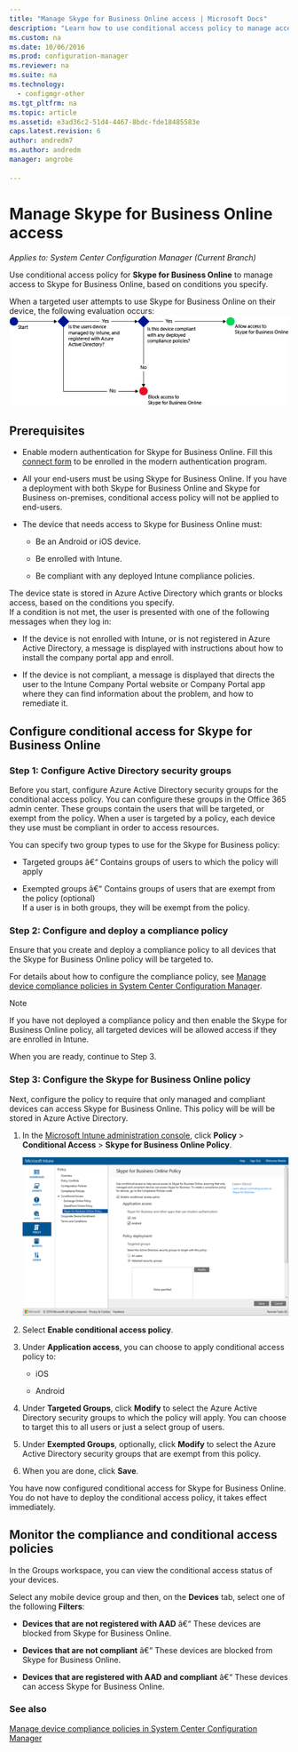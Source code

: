 ```yaml
---
title: "Manage Skype for Business Online access | Microsoft Docs"
description: "Learn how to use conditional access policy to manage access to Skype for Business Online."
ms.custom: na
ms.date: 10/06/2016
ms.prod: configuration-manager
ms.reviewer: na
ms.suite: na
ms.technology:
  - configmgr-other
ms.tgt_pltfrm: na
ms.topic: article
ms.assetid: e3ad36c2-51d4-4467-8bdc-fde18485583e
caps.latest.revision: 6
author: andredm7
ms.author: andredm
manager: angrobe

---
```

# Manage Skype for Business Online access

*Applies to: System Center Configuration Manager (Current Branch)*


Use conditional access policy for  **Skype for Business Online** to manage access to Skype for Business Online, based on conditions you specify.  


 When a targeted user attempts to use Skype for Business Online on their device, the following evaluation occurs:![ConditionalAccess&#95;SFBFlow](..//media/ConditionalAccess_SFBFlow.png)  

## Prerequisites  

-   Enable modern authentication for Skype for Business Online. Fill this [connect form](https://connect.microsoft.com/office/Survey/NominationSurvey.aspx?SurveyID=17299&ProgramID=8715) to be enrolled in the modern authentication program.  

-   All your end-users must be using Skype for Business Online. If you have a deployment with both Skype for Business Online and Skype for Business on-premises, conditional access policy will not be applied to end-users.  

-   The device that needs access to Skype for Business Online must:  

    -   Be an Android or iOS device.  

    -   Be enrolled with Intune.  

    -   Be compliant with any deployed Intune compliance policies.  

 The device state is stored in Azure Active Directory which grants or blocks access, based on the conditions you specify.  
If a condition is not met, the user is presented with one of the following messages when they log in:  

-   If the device is not enrolled with Intune, or is not registered in Azure Active Directory, a message is displayed with instructions about how to install the company portal app and enroll.  

-   If the device is not compliant, a message is displayed that directs the user to the Intune Company Portal website or Company Portal app where they can find information about the problem, and how to remediate it.  

## Configure conditional access for Skype for Business Online  

### Step 1: Configure Active Directory security groups  
 Before you start, configure Azure Active Directory security groups for the conditional access policy. You can configure these groups in the Office 365 admin center. These groups contain the users that will be targeted, or exempt from the policy. When a user is targeted by a policy, each device they use must be compliant in order to access resources.  

 You can specify two group types to use for the Skype for Business policy:  

-   Targeted groups â€“ Contains groups of users to which the policy will apply  

-   Exempted groups â€“ Contains groups of users that are exempt from the policy (optional)  
    If a user is in both groups, they will be exempt from the policy.  

### Step 2: Configure and deploy a compliance policy  
 Ensure that you create and deploy a compliance policy to all devices that the Skype for Business Online policy will be targeted to.  

 For details about how to configure the compliance policy, see [Manage device compliance policies in System Center Configuration Manager](../../protect/deploy-use/device-compliance-policies.md).  

> [!NOTE]  
>  If you have not deployed a compliance policy and then enable the Skype for Business Online policy, all targeted devices will be allowed access if they are enrolled in Intune.  

 When you are ready, continue to Step 3.  

### Step 3: Configure the Skype for Business Online policy  
 Next, configure the policy to require that only managed and compliant devices can access Skype for Business Online. This policy will be will be stored in Azure Active Directory.  

1.  In the [Microsoft Intune administration console](https://manage.microsoft.com), click **Policy** > **Conditional Access** > **Skype for Business Online Policy**.  

     ![ConditionalAccess&#95;SFBPolicy](../media/ConditionalAccess_SFBPolicy.png)  

2.  Select **Enable conditional access policy**.  

3.  Under **Application access**, you can choose to apply conditional access policy to:  

    -   iOS  

    -   Android  

4.  Under **Targeted Groups**, click **Modify** to select the Azure Active Directory security groups to which the policy will apply. You can choose to target this to all users or just a select group of users.  

5.  Under **Exempted Groups**, optionally, click **Modify** to select the Azure Active Directory security groups that are exempt from this policy.  

6.  When you are done, click **Save**.  

 You have now configured conditional access for Skype for Business Online. You do not have to deploy the conditional access policy, it takes effect immediately.  

## Monitor the compliance and conditional access policies  
 In the Groups workspace, you can view the conditional access status of your devices.  

 Select any mobile device group and then, on the **Devices** tab, select one of the following **Filters**:  

-   **Devices that are not registered with AAD** â€“ These devices are blocked from Skype for Business Online.  

-   **Devices that are not compliant** â€“ These devices are blocked from Skype for Business Online.  

-   **Devices that are registered with AAD and compliant** â€“ These devices can access Skype for Business Online.  

### See also  

 [Manage device compliance policies in System Center Configuration Manager](../../protect/deploy-use/device-compliance-policies.md)
